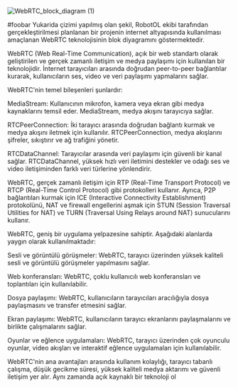 ![WebRTC_block_diagram (1)](https://github.com/yildiraysabanci/RobotOL/assets/98615464/c9b122c0-8a51-42b9-8925-c968851cbdd9)


#foobar
  Yukarida çizimi yapılmış olan şekil, RobotOL ekibi tarafından gerçekleştirilmesi planlanan bir projenin internet altyapısında kullanılması amaçlanan WebRTC teknolojisinin blok diyagramını göstermektedir.

WebRTC (Web Real-Time Communication), açık bir web standartı olarak geliştirilen ve gerçek zamanlı iletişim ve medya paylaşımı için kullanılan bir teknolojidir. İnternet tarayıcıları arasında doğrudan peer-to-peer bağlantılar kurarak, kullanıcıların ses, video ve veri paylaşımı yapmalarını sağlar.

WebRTC'nin temel bileşenleri şunlardır:

MediaStream: Kullanıcının mikrofon, kamera veya ekran gibi medya kaynaklarını temsil eder. MediaStream, medya akışını tarayıcıya sağlar.

RTCPeerConnection: İki tarayıcı arasında doğrudan bağlantı kurmak ve medya akışını iletmek için kullanılır. RTCPeerConnection, medya akışlarını şifreler, sıkıştırır ve ağ trafiğini yönetir.

RTCDataChannel: Tarayıcılar arasında veri paylaşımı için güvenli bir kanal sağlar. RTCDataChannel, yüksek hızlı veri iletimini destekler ve odağı ses ve video iletişiminden farklı veri türlerine yönlendirir.

WebRTC, gerçek zamanlı iletişim için RTP (Real-Time Transport Protocol) ve RTCP (Real-Time Control Protocol) gibi protokolleri kullanır. Ayrıca, P2P bağlantıları kurmak için ICE (Interactive Connectivity Establishment) protokolünü, NAT ve firewall engellerini aşmak için STUN (Session Traversal Utilities for NAT) ve TURN (Traversal Using Relays around NAT) sunucularını kullanır.

WebRTC, geniş bir uygulama yelpazesine sahiptir. Aşağıdaki alanlarda yaygın olarak kullanılmaktadır:

Sesli ve görüntülü görüşmeler: WebRTC, tarayıcı üzerinden yüksek kaliteli sesli ve görüntülü görüşmeler yapılmasını sağlar.

Web konferansları: WebRTC, çoklu kullanıcılı web konferansları ve toplantıları için kullanılabilir.

Dosya paylaşımı: WebRTC, kullanıcıların tarayıcıları aracılığıyla dosya paylaşmasını ve transfer etmesini sağlar.

Ekran paylaşımı: WebRTC, kullanıcıların tarayıcı ekranlarını paylaşmalarını ve birlikte çalışmalarını sağlar.

Oyunlar ve eğlence uygulamaları: WebRTC, tarayıcı üzerinden çok oyunculu oyunlar, video akışları ve interaktif eğlence uygulamaları için kullanılabilir.

WebRTC'nin ana avantajları arasında kullanım kolaylığı, tarayıcı tabanlı çalışma, düşük gecikme süresi, yüksek kaliteli medya aktarımı ve güvenli iletişim yer alır. Aynı zamanda açık kaynaklı bir teknoloji ol
  
